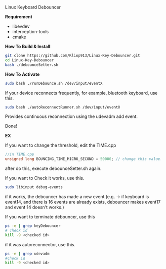 Linux Keyboard Debouncer

**Requirement**
- libevdev
- interception-tools
- cmake

**How To Build & Install**
```bash
git clone https://github.com/Rliop913/Linux-Key-Debouncer.git
cd Linux-Key-Debouncer
bash ./debounceSetter.sh
```

**How To Activate**
```bash
sudo bash ./runDebounce.sh /dev/input/eventX
```
If your device reconnects frequently, for example, bluetooth keyboard, use this.

```bash
sudo bash ./autoReconnectRunner.sh /dev/input/eventX
```
Provides continuous reconnection using the udevadm add event.

Done!


**EX**


If you want to change the threshold, edit the TIME.cpp

```C
//in TIME.cpp
unsigned long BOUNCING_TIME_MICRO_SECOND = 50000; // change this value. (value is micro second)
```
after do this, execute debounceSetter.sh again.

If you want to Check it works, use this.
```bash
sudo libinput debug-events
```
if it works, the debouncer has made a new event 
(e.g. -> if keyboard is event14, and there is 16 events are already exists, debouncer makes event17 and event 14 doesn't works.)

If you want to terminate debouncer, use this
```bash
ps -e | grep keyDebouncer
# check id
kill -9 <checked id>
```
if it was autoreconnector, use this.
```bash
ps -e | grep udevadm
#check id
kill -9 <checked id>
```

